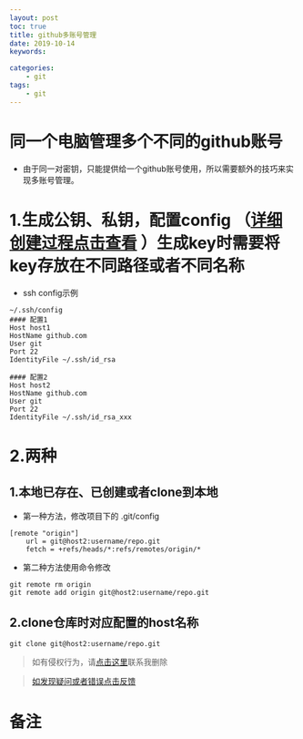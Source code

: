```yaml
---
layout: post
toc: true
title: github多账号管理
date: 2019-10-14
keywords:

categories:
    - git
tags:
    - git
---
```

# 同一个电脑管理多个不同的github账号
- 由于同一对密钥，只能提供给一个github账号使用，所以需要额外的技巧来实现多账号管理。
<!-- more -->

# 1.生成公钥、私钥，配置config （[详细创建过程点击查看](/2018-04-11-SSH/) ）生成key时需要将key存放在不同路径或者不同名称
- ssh config示例
```
~/.ssh/config
#### 配置1
Host host1
HostName github.com
User git
Port 22
IdentityFile ~/.ssh/id_rsa

#### 配置2
Host host2
HostName github.com
User git
Port 22
IdentityFile ~/.ssh/id_rsa_xxx
```

# 2.两种
## 1.本地已存在、已创建或者clone到本地
- 第一种方法，修改项目下的 .git/config
```
[remote "origin"]
	url = git@host2:username/repo.git
	fetch = +refs/heads/*:refs/remotes/origin/*
```

- 第二种方法使用命令修改
```
git remote rm origin
git remote add origin git@host2:username/repo.git
```

## 2.clone仓库时对应配置的host名称
```
git clone git@host2:username/repo.git
```
>如有侵权行为，请[点击这里](https://github.com/cooper-q/blog_hexo/issues)联系我删除

>[如发现疑问或者错误点击反馈](https://github.com/cooper-q/blog_hexo/issues)

# 备注

